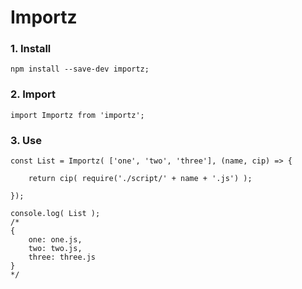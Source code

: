 # Importz

### 1. Install
```console
npm install --save-dev importz;
```

### 2. Import
```console
import Importz from 'importz';
```

### 3. Use
```console
const List = Importz( ['one', 'two', 'three'], (name, cip) => {

	return cip( require('./script/' + name + '.js') );

});

console.log( List );
/*
{
	one: one.js,
	two: two.js,
	three: three.js
}
*/
```
